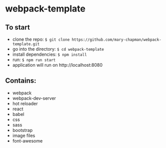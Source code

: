 # webpack-template

## To start

* clone the repo: `$ git clone https://github.com/mary-chapman/webpack-template.git`
* go into the directory: `$ cd webpack-template`
* install dependencies: `$ npm install`
* run: `$ npm run start`
* application will run on http://localhost:8080

## Contains: 

* webpack
* webpack-dev-server
* hot reloader
* react
* babel
* css
* sass
* bootstrap
* image files
* font-awesome
